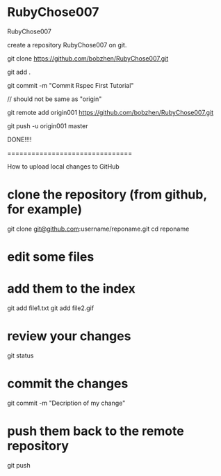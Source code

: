RubyChose007
============

RubyChose007


 create a repository RubyChose007 on git.
 
 git clone https://github.com/bobzhen/RubyChose007.git

 git add .
 
 git commit -m "Commit Rspec First Tutorial"
 
 // should not be same as "origin"
 
 
 git remote add origin001 https://github.com/bobzhen/RubyChose007.git
 
 git push -u origin001 master
  
 DONE!!!! 
 
 ===============================
 
 How to upload local changes to GitHub
 
 # clone the repository (from github, for example)
 
 git clone git@github.com:username/reponame.git
 cd reponame    

 # edit some files

 # add them to the index
 
 git add file1.txt
 git add file2.gif

 # review your changes
 
 git status    

 # commit the changes
 
 git commit -m "Decription of my change"

 # push them back to the remote repository
 
 git push
 
 
 
